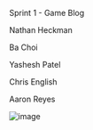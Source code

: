Sprint 1 - Game Blog

<p>Nathan Heckman<br>
<p>Ba Choi<br>
<p>Yashesh Patel<br>
<p>Chris English<br>
<p>Aaron Reyes<br>

![image](https://user-images.githubusercontent.com/73363915/162442747-99d5520e-b385-4bd8-8d82-6f5fe901f12c.png)
